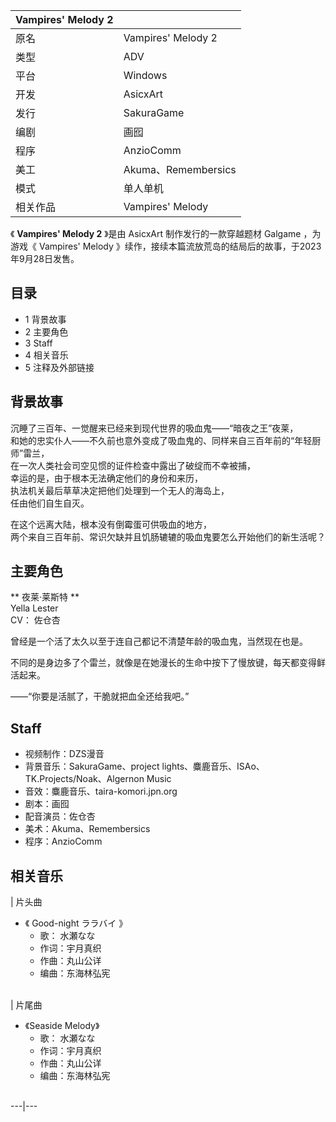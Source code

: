 |  Vampires' Melody 2  ||
|---|---|
|原名  |  Vampires' Melody 2   |
|类型  |  ADV   |
|平台  |  Windows   |
|开发  |  AsicxArt   |
|发行  |  SakuraGame   |
|编剧  |  画囮   |
|程序  |  AnzioComm   |
|美工  |  Akuma、Remembersics   |
|模式  |  单人单机   |
|相关作品  |  Vampires' Melody   |
  
《 **Vampires' Melody 2** 》是由  AsicxArt  制作发行的一款穿越题材  Galgame  ，为游戏《  Vampires'
Melody  》续作，接续本篇流放荒岛的结局后的故事，于2023年9月28日发售。

##  目录

  * 1  背景故事 
  * 2  主要角色 
  * 3  Staff 
  * 4  相关音乐 
  * 5  注释及外部链接 

##  背景故事

  
沉睡了三百年、一觉醒来已经来到现代世界的吸血鬼——“暗夜之王”夜莱，  
和她的忠实仆人——不久前也意外变成了吸血鬼的、同样来自三百年前的“年轻厨师”雷兰，  
在一次人类社会司空见惯的证件检查中露出了破绽而不幸被捕，  
幸运的是，由于根本无法确定他们的身份和来历，  
执法机关最后草草决定把他们处理到一个无人的海岛上，  
任由他们自生自灭。  
  
在这个远离大陆，根本没有倒霉蛋可供吸血的地方，  
两个来自三百年前、常识欠缺并且饥肠辘辘的吸血鬼要怎么开始他们的新生活呢？

##  主要角色

** 夜莱·莱斯特  **  
Yella Lester  
CV：  佐仓杏

  
曾经是一个活了太久以至于连自己都记不清楚年龄的吸血鬼，当然现在也是。  
  
不同的是身边多了个雷兰，就像是在她漫长的生命中按下了慢放键，每天都变得鲜活起来。  
  
——“你要是活腻了，干脆就把血全还给我吧。”

##  Staff

  * 视频制作：DZS漫音 
  * 背景音乐：SakuraGame、project lights、麋鹿音乐、ISAo、TK.Projects/Noak、Algernon Music 
  * 音效：麋鹿音乐、taira-komori.jpn.org 
  * 剧本：画囮 
  * 配音演员：佐仓杏 
  * 美术：Akuma、Remembersics 
  * 程序：AnzioComm 

##  相关音乐

|  片头曲  </br>

  * 《  Good-night ララバイ  》 
    * 歌：  水瀬なな 
    * 作词：宇月真织 
    * 作曲：丸山公详 
    * 编曲：东海林弘宪 

</br> |  片尾曲  </br>

  * 《Seaside Melody》 
    * 歌：  水瀬なな 
    * 作词：宇月真织 
    * 作曲：丸山公详 
    * 编曲：东海林弘宪 

</br>  
---|---  
  